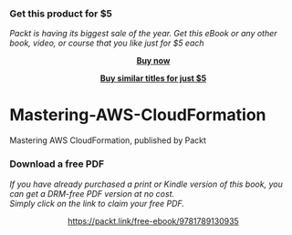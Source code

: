 
### Get this product for $5

<i>Packt is having its biggest sale of the year. Get this eBook or any other book, video, or course that you like just for $5 each</i>


<b><p align='center'>[Buy now](https://packt.link/9781789130935)</p></b>


<b><p align='center'>[Buy similar titles for just $5](https://subscription.packtpub.com/search)</p></b>


# Mastering-AWS-CloudFormation
Mastering AWS CloudFormation, published by Packt
### Download a free PDF

 <i>If you have already purchased a print or Kindle version of this book, you can get a DRM-free PDF version at no cost.<br>Simply click on the link to claim your free PDF.</i>
<p align="center"> <a href="https://packt.link/free-ebook/9781789130935">https://packt.link/free-ebook/9781789130935 </a> </p>